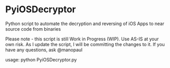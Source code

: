 PyiOSDecryptor
==============

Python script to automate the decryption and reversing of iOS Apps to near source code from binaries

Please note - this script is still Work in Progress (WIP).
Use AS-IS at your own risk. 
As I update the script, I will be committing the changes to it.
If you have any questions, ask @manopaul

usage: python PyiOSDecryptor.py
